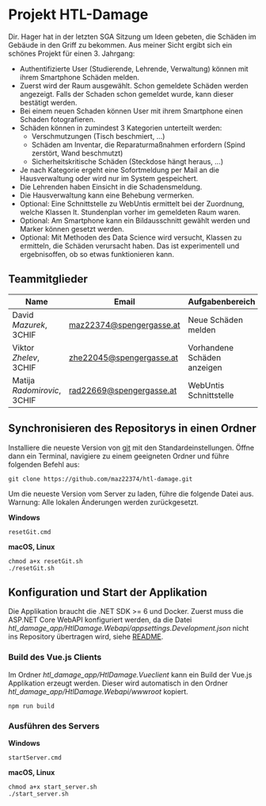 # Projekt HTL-Damage

Dir. Hager hat in der letzten SGA Sitzung um Ideen gebeten, die Schäden im Gebäude in den Griff
zu bekommen. Aus meiner Sicht ergibt sich ein schönes Projekt für einen 3. Jahrgang:

- Authentifizierte User (Studierende, Lehrende, Verwaltung) können mit ihrem Smartphone Schäden
  melden.
- Zuerst wird der Raum ausgewählt. Schon gemeldete Schäden werden angezeigt. Falls der Schaden
  schon gemeldet wurde, kann dieser bestätigt werden.
- Bei einem neuen Schaden können User mit ihrem Smartphone einen Schaden fotografieren.
- Schäden können in zumindest 3 Kategorien unterteilt werden:
  - Verschmutzungen (Tisch beschmiert, ...)
  - Schäden am Inventar, die Reparaturmaßnahmen erfordern (Spind zerstört, Wand beschmutzt)
  - Sicherheitskritische Schäden (Steckdose hängt heraus, ...)
- Je nach Kategorie ergeht eine Sofortmeldung per Mail an die Hausverwaltung oder wird nur
  im System gespeichert.
- Die Lehrenden haben Einsicht in die Schadensmeldung.
- Die Hausverwaltung kann eine Behebung vermerken.
- Optional: Eine Schnittstelle zu WebUntis ermittelt bei der Zuordnung, welche Klassen lt.
  Stundenplan vorher im gemeldeten Raum waren.
- Optional: Am Smartphone kann ein Bildausschnitt gewählt werden und Marker können gesetzt werden.
- Optional: Mit Methoden des Data Science wird versucht, Klassen zu ermitteln, die Schäden
  verursacht haben. Das ist experimentell und ergebnisoffen, ob so etwas funktionieren kann.

## Teammitglieder

| Name                        | Email                    | Aufgabenbereich                         | 
| -----------------------     | ----------------------   | --------------------------------------- |
| David *Mazurek*, 3CHIF      | maz22374@spengergasse.at | Neue Schäden melden                     |
| Viktor *Zhelev*, 3CHIF      | zhe22045@spengergasse.at | Vorhandene Schäden anzeigen             |
| Matija *Radomirovic*, 3CHIF | rad22669@spengergasse.at | WebUntis Schnittstelle                  |


## Synchronisieren des Repositorys in einen Ordner

Installiere die neueste Version von [git](https://git-scm.com/downloads) mit den Standardeinstellungen.
Öffne dann ein Terminal, navigiere zu einem geeigneten Ordner und führe folgenden Befehl aus:

```
git clone https://github.com/maz22374/htl-damage.git
```

Um die neueste Version vom Server zu laden, führe die folgende Datei aus. Warnung: Alle lokalen Änderungen werden zurückgesetzt.

**Windows**

```
resetGit.cmd
```

**macOS, Linux**

```
chmod a+x resetGit.sh
./resetGit.sh
```

## Konfiguration und Start der Applikation

Die Applikation braucht die .NET SDK >= 6 und Docker.
Zuerst muss die ASP.NET Core WebAPI konfiguriert werden, da die Datei
*htl_damage_app/HtlDamage.Webapi/appsettings.Development.json*
nicht ins Repository übertragen wird, siehe [README](htl_damage_app/README.md).

### Build des Vue.js Clients

Im Ordner *htl_damage_app/HtlDamage.Vueclient* kann ein Build der Vue.js Applikation erzeugt werden.
Dieser wird automatisch in den Ordner *htl_damage_app/HtlDamage.Webapi/wwwroot* kopiert.

```
npm run build
```

### Ausführen des Servers

**Windows**
```
startServer.cmd
```

**macOS, Linux**
```
chmod a+x start_server.sh
./start_server.sh
```

